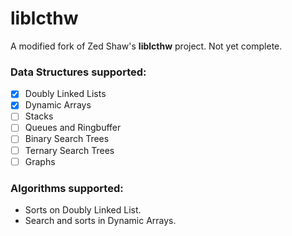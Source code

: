 # liblcthw
A modified fork of Zed Shaw's __liblcthw__ project.
Not yet complete.

### Data Structures supported:
* [x] Doubly Linked Lists
* [x] Dynamic Arrays
* [ ] Stacks
* [ ] Queues and Ringbuffer 
* [ ] Binary Search Trees 
* [ ] Ternary Search Trees
* [ ] Graphs 

### Algorithms supported:
* Sorts on Doubly Linked List.
* Search and sorts in Dynamic Arrays.
